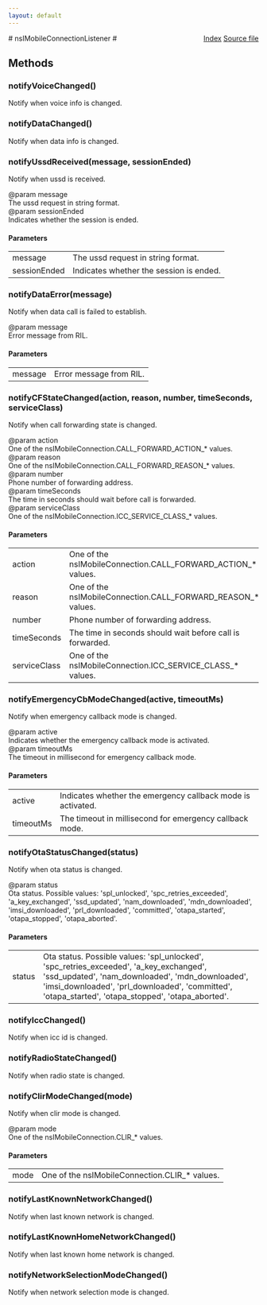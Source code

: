 ```yaml
---
layout: default
---
```

<div class='links' style='float:right'><a href="../index.html">Index</a>
<a href="http://dxr.mozilla.org/mozilla-central/source/dom/mobileconnection/interfaces/nsIMobileConnectionService.idl">Source file</a>
</div>
# nsIMobileConnectionListener #

## Methods ##

### notifyVoiceChanged() ###
  
Notify when voice info is changed.  
  

### notifyDataChanged() ###
  
Notify when data info is changed.  
  

### notifyUssdReceived(message, sessionEnded) ###
  
Notify when ussd is received.  
  
@param message  
       The ussd request in string format.  
@param sessionEnded  
       Indicates whether the session is ended.  
  

#### Parameters ####

<table>

<tr>
<td>message</td>
<td>       The ussd request in string format.  
</td>
</tr>

<tr>
<td>sessionEnded</td>
<td>       Indicates whether the session is ended.  
</td>
</tr>

</table>

### notifyDataError(message) ###
  
Notify when data call is failed to establish.  
  
@param message  
       Error message from RIL.  
  

#### Parameters ####

<table>

<tr>
<td>message</td>
<td>       Error message from RIL.  
</td>
</tr>

</table>

### notifyCFStateChanged(action, reason, number, timeSeconds, serviceClass) ###
  
Notify when call forwarding state is changed.  
  
@param action  
       One of the nsIMobileConnection.CALL_FORWARD_ACTION_* values.  
@param reason  
       One of the nsIMobileConnection.CALL_FORWARD_REASON_* values.  
@param number  
       Phone number of forwarding address.  
@param timeSeconds  
       The time in seconds should wait before call is forwarded.  
@param serviceClass  
       One of the nsIMobileConnection.ICC_SERVICE_CLASS_* values.  
  

#### Parameters ####

<table>

<tr>
<td>action</td>
<td>       One of the nsIMobileConnection.CALL_FORWARD_ACTION_* values.  
</td>
</tr>

<tr>
<td>reason</td>
<td>       One of the nsIMobileConnection.CALL_FORWARD_REASON_* values.  
</td>
</tr>

<tr>
<td>number</td>
<td>       Phone number of forwarding address.  
</td>
</tr>

<tr>
<td>timeSeconds</td>
<td>       The time in seconds should wait before call is forwarded.  
</td>
</tr>

<tr>
<td>serviceClass</td>
<td>       One of the nsIMobileConnection.ICC_SERVICE_CLASS_* values.  
</td>
</tr>

</table>

### notifyEmergencyCbModeChanged(active, timeoutMs) ###
  
Notify when emergency callback mode is changed.  
  
@param active  
       Indicates whether the emergency callback mode is activated.  
@param timeoutMs  
       The timeout in millisecond for emergency callback mode.  
  

#### Parameters ####

<table>

<tr>
<td>active</td>
<td>       Indicates whether the emergency callback mode is activated.  
</td>
</tr>

<tr>
<td>timeoutMs</td>
<td>       The timeout in millisecond for emergency callback mode.  
</td>
</tr>

</table>

### notifyOtaStatusChanged(status) ###
  
Notify when ota status is changed.  
  
@param status  
       Ota status. Possible values: 'spl_unlocked', 'spc_retries_exceeded',  
       'a_key_exchanged', 'ssd_updated', 'nam_downloaded', 'mdn_downloaded',  
       'imsi_downloaded', 'prl_downloaded', 'committed', 'otapa_started',  
       'otapa_stopped', 'otapa_aborted'.  
  

#### Parameters ####

<table>

<tr>
<td>status</td>
<td>       Ota status. Possible values: 'spl_unlocked', 'spc_retries_exceeded',  
       'a_key_exchanged', 'ssd_updated', 'nam_downloaded', 'mdn_downloaded',  
       'imsi_downloaded', 'prl_downloaded', 'committed', 'otapa_started',  
       'otapa_stopped', 'otapa_aborted'.  
</td>
</tr>

</table>

### notifyIccChanged() ###
  
Notify when icc id is changed.  
  

### notifyRadioStateChanged() ###
  
Notify when radio state is changed.  
  

### notifyClirModeChanged(mode) ###
  
Notify when clir mode is changed.  
  
@param mode  
       One of the nsIMobileConnection.CLIR_* values.  
  

#### Parameters ####

<table>

<tr>
<td>mode</td>
<td>       One of the nsIMobileConnection.CLIR_* values.  
</td>
</tr>

</table>

### notifyLastKnownNetworkChanged() ###
  
Notify when last known network is changed.  
  

### notifyLastKnownHomeNetworkChanged() ###
  
Notify when last known home network is changed.  
  

### notifyNetworkSelectionModeChanged() ###
  
Notify when network selection mode is changed.  
  
